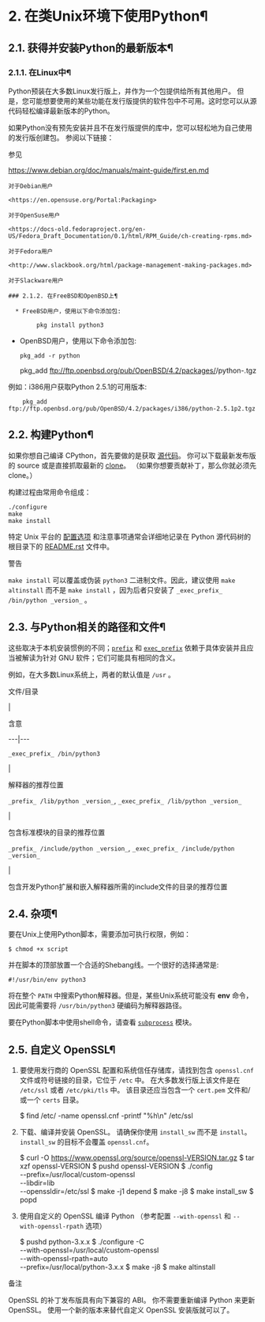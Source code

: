 # 2\. 在类Unix环境下使用Python¶

## 2.1. 获得并安装Python的最新版本¶

### 2.1.1. 在Linux中¶

Python预装在大多数Linux发行版上，并作为一个包提供给所有其他用户。 但是，您可能想要使用的某些功能在发行版提供的软件包中不可用。这时您可以从源代码轻松编译最新版本的Python。

如果Python没有预先安装并且不在发行版提供的库中，您可以轻松地为自己使用的发行版创建包。 参阅以下链接：

参见

<https://www.debian.org/doc/manuals/maint-guide/first.en.md>

    

~~~
对于Debian用户

<https://en.opensuse.org/Portal:Packaging>
~~~
    

~~~
对于OpenSuse用户

<https://docs-old.fedoraproject.org/en-US/Fedora_Draft_Documentation/0.1/html/RPM_Guide/ch-creating-rpms.md>
~~~
    

~~~
对于Fedora用户

<http://www.slackbook.org/html/package-management-making-packages.md>
~~~
    

~~~
对于Slackware用户

### 2.1.2. 在FreeBSD和OpenBSD上¶

  * FreeBSD用户，使用以下命令添加包:
    
        pkg install python3
~~~

  * OpenBSD用户，使用以下命令添加包:
    
        pkg_add -r python
    
    pkg_add ftp://ftp.openbsd.org/pub/OpenBSD/4.2/packages/<insert your architecture here>/python-<version>.tgz
    

例如：i386用户获取Python 2.5.1的可用版本:

    
        pkg_add ftp://ftp.openbsd.org/pub/OpenBSD/4.2/packages/i386/python-2.5.1p2.tgz
    

## 2.2. 构建Python¶

如果你想自己编译 CPython，首先要做的是获取 [源代码](https://www.python.org/downloads/source/)。 你可以下载最新发布版的 source 或是直接抓取最新的 [clone](https://devguide.python.org/setup/#get-the-source-code)。 （如果你想要贡献补丁，那么你就必须先 clone。）

构建过程由常用命令组成：

    
    
~~~
./configure
make
make install
~~~

特定 Unix 平台的 [配置选项](3.%20配置%20Python.md#configure-options) 和注意事项通常会详细地记录在 Python 源代码树的根目录下的 [README.rst](https://github.com/python/cpython/tree/3.12/README.rst) 文件中。

警告

`make install` 可以覆盖或伪装 `python3` 二进制文件。因此，建议使用 `make altinstall` 而不是 `make install` ，因为后者只安装了 `_exec_prefix_ /bin/python _version_` 。

## 2.3. 与Python相关的路径和文件¶

这些取决于本机安装惯例的不同；[`prefix`](3.%20配置%20Python.md#cmdoption-prefix) 和 [`exec_prefix`](3.%20配置%20Python.md#cmdoption-exec-prefix) 依赖于具体安装并且应当被解读为针对 GNU 软件；它们可能具有相同的含义。

例如，在大多数Linux系统上，两者的默认值是 `/usr` 。

文件/目录

|

含意  
  
---|---  
  
`_exec_prefix_ /bin/python3`

|

解释器的推荐位置  
  
`_prefix_ /lib/python _version_`, `_exec_prefix_ /lib/python _version_`

|

包含标准模块的目录的推荐位置  
  
`_prefix_ /include/python _version_`, `_exec_prefix_ /include/python _version_`

|

包含开发Python扩展和嵌入解释器所需的include文件的目录的推荐位置  
  
## 2.4. 杂项¶

要在Unix上使用Python脚本，需要添加可执行权限，例如：

    
    
~~~
$ chmod +x script
~~~

并在脚本的顶部放置一个合适的Shebang线。一个很好的选择通常是:

    
    
~~~
#!/usr/bin/env python3
~~~

将在整个 `PATH` 中搜索Python解释器。但是，某些Unix系统可能没有 **env** 命令，因此可能需要将 `/usr/bin/python3` 硬编码为解释器路径。

要在Python脚本中使用shell命令，请查看 [`subprocess`](subprocess.md#module-subprocess "subprocess: Subprocess management.") 模块。

## 2.5. 自定义 OpenSSL¶

  1. 要使用发行商的 OpenSSL 配置和系统信任存储库，请找到包含 `openssl.cnf` 文件或符号链接的目录，它位于 `/etc` 中。 在大多数发行版上该文件是在 `/etc/ssl` 或者 `/etc/pki/tls` 中。 该目录还应当包含一个 `cert.pem` 文件和/或一个 `certs` 目录。
    
        $ find /etc/ -name openssl.cnf -printf "%h\n"
    /etc/ssl
    

  2. 下载、编译并安装 OpenSSL。 请确保你使用 `install_sw` 而不是 `install`。 `install_sw` 的目标不会覆盖 `openssl.cnf`。
    
        $ curl -O https://www.openssl.org/source/openssl-VERSION.tar.gz
    $ tar xzf openssl-VERSION
    $ pushd openssl-VERSION
    $ ./config \
        --prefix=/usr/local/custom-openssl \
        --libdir=lib \
        --openssldir=/etc/ssl
    $ make -j1 depend
    $ make -j8
    $ make install_sw
    $ popd
    

  3. 使用自定义的 OpenSSL 编译 Python （参考配置 `--with-openssl` 和 `--with-openssl-rpath` 选项）
    
        $ pushd python-3.x.x
    $ ./configure -C \
        --with-openssl=/usr/local/custom-openssl \
        --with-openssl-rpath=auto \
        --prefix=/usr/local/python-3.x.x
    $ make -j8
    $ make altinstall
    

备注

OpenSSL 的补丁发布版具有向下兼容的 ABI。 你不需要重新编译 Python 来更新 OpenSSL。 使用一个新的版本来替代自定义 OpenSSL 安装版就可以了。

